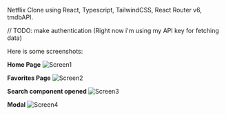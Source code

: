 Netflix Clone using React, Typescript, TailwindCSS, React Router v6, tmdbAPI.

// TODO: make authentication (Right now i'm using my API key for fetching data)

Here is some screenshots:

**Home Page**
![Screen1](https://github.com/kllzn/react-netflix-copy/assets/90403907/0d6c7df9-ff31-4fe1-a3c8-4832681ad27a)

**Favorites Page**
![Screen2](https://github.com/kllzn/react-netflix-copy/assets/90403907/98dc9655-790c-4cf9-9916-19569a74923e)

**Search component opened**
![Screen3](https://github.com/kllzn/react-netflix-copy/assets/90403907/1d11654d-ecd4-4883-a9d6-617cc22d9848)

**Modal**
![Screen4](https://github.com/kllzn/react-netflix-copy/assets/90403907/4e1bff16-32b7-4b9f-afa4-148efaba78bc)
